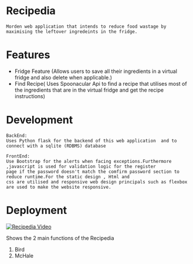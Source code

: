 # Recipedia
```
Morden web application that intends to reduce food wastage by maximising the leftover ingredeints in the fridge.
```
# Features
- Fridge Feature (Allows users to save all their ingredients in a virtual fridge and also delete when applicable.)
- Find Recipe( Uses Spoonacular Api to find a recipe that utilises most of the ingredients that are in the virtual fridge
               and get the recipe instructions)
               
               
# Development
```
BackEnd:
Uses Python flask for the backend of this web application  and to connect with a sqlite (RDBMS) database

FrontEnd:
Use Bootstrap for the alerts when facing exceptions.Furthermore ,javascript is used for validation logic for the register
page if the password doesn't match the comfirm password section to reduce runtime.For the static design , Html and 
css are utilised and responsive web design principals such as flexbox are used to make the website responsive.
```


# Deployment
[![Recipedia Video](http://img.youtube.com/vi/RurqXAiLmqE/0.jpg)](http://www.youtube.com/watch?v=RurqXAiLmqE "Recipedia")

Shows the 2 main functions of the Recipedia
1.  Bird
2.  McHale


